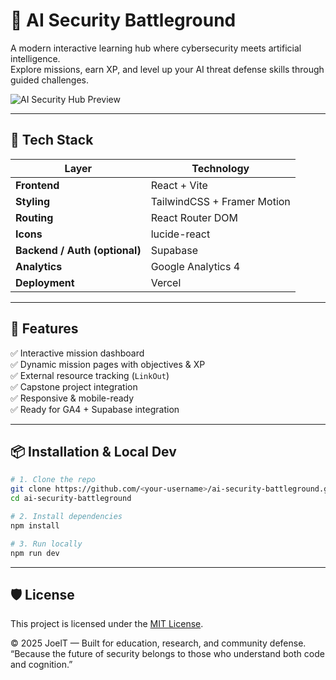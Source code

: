 # 🧠 AI Security Battleground

A modern interactive learning hub where cybersecurity meets artificial intelligence.  
Explore missions, earn XP, and level up your AI threat defense skills through guided challenges.

![AI Security Hub Preview](./public/preview-dashboard.png)

---

## 🚀 Tech Stack

| Layer | Technology |
|-------|-------------|
| **Frontend** | React + Vite |
| **Styling** | TailwindCSS + Framer Motion |
| **Routing** | React Router DOM |
| **Icons** | lucide-react |
| **Backend / Auth (optional)** | Supabase |
| **Analytics** | Google Analytics 4 |
| **Deployment** | Vercel |

---

## 🧩 Features

✅ Interactive mission dashboard  
✅ Dynamic mission pages with objectives & XP  
✅ External resource tracking (`LinkOut`)  
✅ Capstone project integration  
✅ Responsive & mobile-ready  
✅ Ready for GA4 + Supabase integration

---

## 📦 Installation & Local Dev

```bash
# 1. Clone the repo
git clone https://github.com/<your-username>/ai-security-battleground.git
cd ai-security-battleground

# 2. Install dependencies
npm install

# 3. Run locally
npm run dev

```

---

## 🛡️ License

This project is licensed under the [MIT License](./LICENSE).

© 2025 JoelT — Built for education, research, and community defense.  
“Because the future of security belongs to those who understand both code and cognition.”

